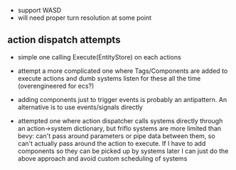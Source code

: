 - support WASD
- will need proper turn resolution at some point

## action dispatch attempts
- simple one calling Execute(EntityStore) on each actions
- attempt a more complicated one where Tags/Components are added to execute actions and dumb systems listen for these all the time (overengineered for ecs?)
- adding components just to trigger events is probably an antipattern. An alternative is to use events/signals directly

- attempted one where action dispatcher calls systems directly through an action->system dictionary, but friflo systems are more limited than bevy: can't pass around parameters or pipe data between them, so can't actually pass around the action to execute. If I have to add components so they can be picked up by systems later I can just do the above approach and avoid custom scheduling of systems